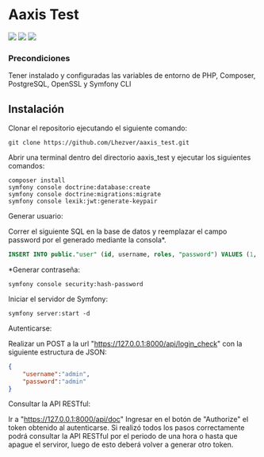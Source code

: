 
# Aaxis Test

![](https://img.shields.io/badge/PHP-7.4.33-777BB4?logo=php) ![](https://img.shields.io/badge/PostgreSQL-16.1.1-679CC7?logo=postgresql) ![](https://img.shields.io/badge/Symfony-5.4.34-000000?logo=symfony)

### Precondiciones

Tener instalado y configuradas las variables de entorno de PHP, Composer, PostgreSQL, OpenSSL y Symfony CLI

## Instalación

Clonar el repositorio ejecutando el siguiente comando:

```console
git clone https://github.com/Lhezver/aaxis_test.git
```

Abrir una terminal dentro del directorio aaxis_test y ejecutar los siguientes comandos:

```console
composer install
symfony console doctrine:database:create
symfony console doctrine:migrations:migrate
symfony console lexik:jwt:generate-keypair
```

Generar usuario:

Correr el siguiente SQL en la base de datos y reemplazar el campo password por el generado mediante la consola*.
```sql
INSERT INTO public."user" (id, username, roles, "password") VALUES (1, 'admin', '["ROLE_USER"]', '$2y$13$3huKqGWIByeJyUiv5qO9quX5DowMbPG4jcWUU/3rh9dUmmaRkVDA2');
```
*Generar contraseña:
```console
symfony console security:hash-password
```

Iniciar el servidor de Symfony:
```console
symfony server:start -d
```

Autenticarse:

Realizar un POST a la url "https://127.0.0.1:8000/api/login_check" con la siguiente estructura de JSON:
```json
{
	"username":"admin",
	"password":"admin"
}
```

Consultar la API RESTful:

Ir a "https://127.0.0.1:8000/api/doc"
Ingresar en el botón de "Authorize" el token obtenido al autenticarse.
Si realizó todos los pasos correctamente podrá consultar la API RESTful por el periodo de una hora o hasta que apague el serviror, luego de esto deberá volver a generar otro token.